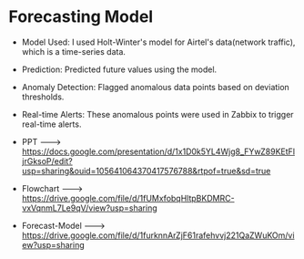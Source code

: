 # Forecasting Model

- Model Used: I used Holt-Winter's model for Airtel's data(network traffic), which is a time-series data.
- Prediction: Predicted future values using the model.
- Anomaly Detection: Flagged anomalous data points based on deviation thresholds.
- Real-time Alerts: These anomalous points were used in Zabbix to trigger real-time alerts.

- PPT            ---> https://docs.google.com/presentation/d/1x1D0k5YL4Wjg8_FYwZ89KEtFljrGksoP/edit?usp=sharing&ouid=105641064370417576788&rtpof=true&sd=true 
- Flowchart      ---> https://drive.google.com/file/d/1fUMxfobqHltpBKDMRC-vxVqnmL7Le9qV/view?usp=sharing 
- Forecast-Model ---> https://drive.google.com/file/d/1furknnArZjF61rafehvvj221QaZWuKOm/view?usp=sharing
